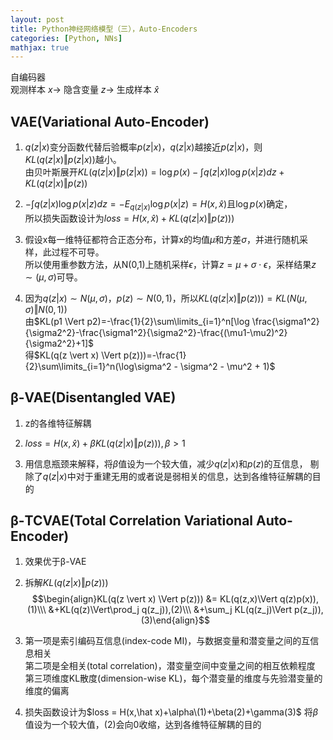 ```yaml
---
layout: post
title: Python神经网络模型（三），Auto-Encoders
categories: [Python, NNs]
mathjax: true
---
```


自编码器  
观测样本 $x\to$ 隐含变量 $z\to$ 生成样本 $\hat x$

<!-- more -->
## VAE(Variational Auto-Encoder)
1. $q(z \vert x)$变分函数代替后验概率$p(z \vert x)$，$q(z \vert x)$越接近$p(z \vert x)$，则$KL(q(z \vert x) \Vert p(z \vert x))$越小。  
由贝叶斯展开$KL(q(z \vert x) \Vert p(z \vert x))=\log{p(x)} - \int{q(z \vert x) \log{p(x \vert z)} dz} + KL(q(z \vert x) \Vert p(z))$

2. $-\int{q(z \vert x) \log{p(x \vert z)} dz}=-E_{q(z \vert x)}\log p(x \vert z)=H(x,\hat x)$且$\log{p(x)}$确定，  
所以损失函数设计为$loss=H(x,\hat x)+KL(q(z \vert x) \Vert p(z)))$

3. 假设x每一维特征都符合正态分布，计算x的均值$\mu$和方差$\sigma$，并进行随机采样，此过程不可导。  
所以使用重参数方法，从N(0,1)上随机采样$\epsilon$，计算$z=\mu+\sigma\cdot\epsilon$，采样结果$z\sim(\mu,\sigma)$可导。

4. 因为$q(z \vert x) \sim N(\mu,\sigma)$，$p(z) \sim N(0,1)$，所以$KL(q(z \vert x) \Vert p(z)))=KL(N(\mu,\sigma) \Vert N(0,1))$  
由$KL(p1 \Vert p2)=-\frac{1}{2}\sum\limits_{i=1}^n[\log \frac{\sigma1^2}{\sigma2^2}-\frac{\sigma1^2}{\sigma2^2}-\frac{(\mu1-\mu2)^2}{\sigma2^2}+1]$  
得$KL(q(z \vert x) \Vert p(z)))=-\frac{1}{2}\sum\limits_{i=1}^n(\log\sigma^2 - \sigma^2 - \mu^2 + 1)$
   
## β-VAE(Disentangled VAE)
1. z的各维特征解耦

2. $loss = H(x,\hat x) + \beta KL(q(z \vert x) \Vert p(z))),\beta>1$

3. 用信息瓶颈来解释，将$\beta$值设为一个较大值，减少$q(z \vert x)$和$p(z)$的互信息，
剔除了$q(z \vert x)$中对于重建无用的或者说是弱相关的信息，达到各维特征解耦的目的
   
## β-TCVAE(Total Correlation Variational Auto-Encoder)
1. 效果优于β-VAE

2. 拆解$KL(q(z \vert x) \Vert p(z)))$  
$$\begin{align}KL(q(z \vert x) \Vert p(z))) &= KL(q(z,x)\Vert q(z)p(x)),(1)\\\
&+KL(q(z)\Vert\prod_j q(z_j)),(2)\\\
&+\sum_j KL(q(z_j)\Vert p(z_j)),(3)\end{align}$$

3. 第一项是索引编码互信息(index-code MI)，与数据变量和潜变量之间的互信息相关  
第二项是全相关(total correlation)，潜变量空间中变量之间的相互依赖程度  
第三项维度KL散度(dimension-wise KL)，每个潜变量的维度与先验潜变量的维度的偏离

4. 损失函数设计为$loss = H(x,\hat x)+\alpha\(1)+\beta(2)+\gamma(3)$
将$\beta$值设为一个较大值，$(2)$会向0收缩，达到各维特征解耦的目的